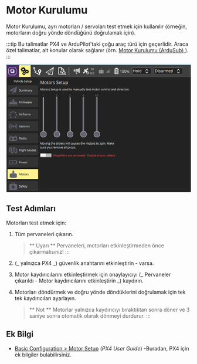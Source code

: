 # Motor Kurulumu

Motor Kurulumu, ayrı motorları / servoları test etmek için kullanılır (örneğin, motorların doğru yönde döndüğünü doğrulamak için).

:::tip
Bu talimatlar PX4 ve ArduPilot'taki çoğu araç türü için geçerlidir.
Araca özel talimatlar, alt konular olarak sağlanır (örn. [ Motor Kurulumu (ArduSub) ](../setup_view/motors_ardusub.md)).
:::

![Motorların Testi](../../../assets/setup/Motors.png)

## Test Adımları

Motorları test etmek için:

1. Tüm pervaneleri çıkarın.

   > \*\* Uyarı \*\* Pervaneleri, motorları etkinleştirmeden önce çıkarmalısınız!
   > :::

2. (_ yalnızca PX4 _) güvenlik anahtarını etkinleştirin - varsa.

3. Motor kaydırıcılarını etkinleştirmek için onaylayıcıyı (_ Pervaneler çıkarıldı - Motor kaydırıcılarını etkinleştirin _) kaydırın.

4. Motorları döndürmek ve doğru yönde döndüklerini doğrulamak için tek tek kaydırıcıları ayarlayın.

   > \*\* Not \*\* Motorlar yalnızca kaydırıcıyı bıraktıktan sonra döner ve 3 saniye sonra otomatik olarak dönmeyi durdurur.
   > :::

## Ek Bilgi

- [Basic Configuration > Motor Setup](http://docs.px4.io/master/en/config/motors.html) (_PX4 User Guide_) -Buradan, PX4 için ek bilgiler bulabilirsiniz.

